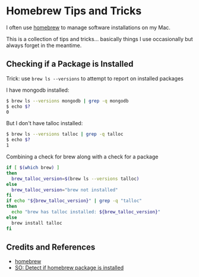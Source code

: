 # Homebrew Tips and Tricks

I often use [homebrew](https://github.com/Homebrew/homebrew) to manage software installations on my Mac.

This is a collection of tips and tricks... basically things I use occasionally but always forget in the meantime.

## Checking if a Package is Installed

Trick: use `brew ls --versions` to attempt to report on installed packages

I have mongodb installed:

```bash
$ brew ls --versions mongodb | grep -q mongodb
$ echo $?
0
```

But I don't have talloc installed:

```bash
$ brew ls --versions talloc | grep -q talloc
$ echo $?
1
````

Combining a check for brew along with a check for a package

```bash
if [ $(which brew) ]
then
  brew_talloc_version=$(brew ls --versions talloc)
else
  brew_talloc_version="brew not installed"
fi
if echo "${brew_talloc_version}" | grep -q "talloc"
then
  echo "brew has talloc installed: ${brew_talloc_version}"
else
  brew install talloc
fi
```

## Credits and References
* [homebrew](https://github.com/Homebrew/homebrew)
* [SO: Detect if homebrew package is installed](http://stackoverflow.com/questions/20802320/detect-if-homebrew-package-is-installed)
